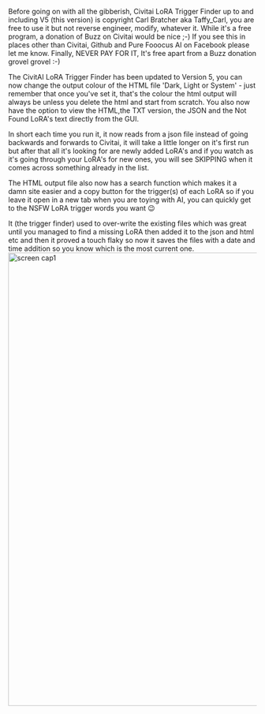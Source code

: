 Before going on with all the gibberish, Civitai LoRA Trigger Finder up to and including V5 (this version) is copyright Carl Bratcher aka Taffy_Carl, you are free to use it but not reverse engineer, modify, whatever it. While it's a free program, a donation of Buzz on Civitai would be nice ;-) If you see this in places other than Civitai, Github and Pure Fooocus AI on Facebook please let me know. Finally, NEVER PAY FOR IT, It's free apart from a Buzz donation grovel grovel :-)

The CivitAI LoRA Trigger Finder has been updated to Version 5, you can now change the output colour of the HTML file 'Dark, Light or System' - just remember that once you've set it, that's the colour the html output will always be unless you delete the html and start from scratch. You also now have the option to view the HTML,the TXT version, the JSON and the Not Found LoRA's text directly from the GUI.

In short each time you run it, it now reads from a json file instead of going backwards and forwards to Civitai, it will take a little longer on it's first run but after that all it's looking for are newly added LoRA's and if you watch as it's going through your LoRA's for new ones, you will see SKIPPING when it comes across something already in the list.

The HTML output file also now has a search function which makes it a damn site easier and a copy button for the trigger(s) of each LoRA so if you leave it open in a new tab when you are toying with AI, you can quickly get to the NSFW LoRA trigger words you want 😉

It (the trigger finder) used to over-write the existing files which was great until you managed to find a missing LoRA then added it to the json and html etc and then it proved a touch flaky so now it saves the files with a date and time addition so you know which is the most current one.
<img width="1695" height="919" alt="screen cap1" src="https://github.com/user-attachments/assets/1736de46-4046-4388-93f1-2b1c80b418d2" />
